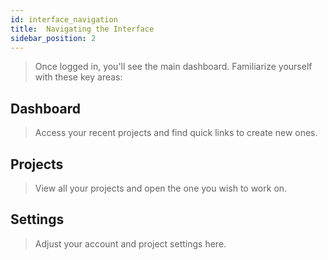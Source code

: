 ```yaml
---
id: interface_navigation
title:  Navigating the Interface
sidebar_position: 2
---
```


> Once logged in, you'll see the main dashboard. Familiarize yourself with these key areas:

## Dashboard 
> Access your recent projects and find quick links to create new ones.

## Projects
> View all your projects and open the one you wish to work on.

## Settings 
> Adjust your account and project settings here.